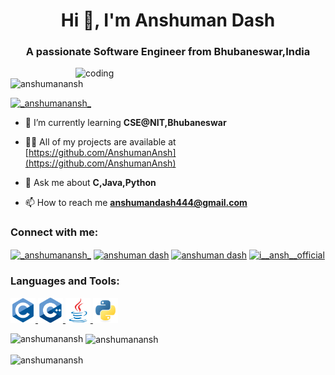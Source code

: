 <h1 align="center">Hi 👋, I'm Anshuman Dash</h1>
<h3 align="center">A passionate Software Engineer from Bhubaneswar,India</h3>

<img align="right" alt="coding" width="400" src="https://miro.medium.com/v2/resize:fit:828/format:webp/1*nWQ_U5NKEfNeGCTfh_2-Mw.gif">

<p align="left"> <img src="https://komarev.com/ghpvc/?username=anshumanansh&label=Profile%20views&color=0e75b6&style=flat" alt="anshumanansh" /> </p>

<p align="left"> <a href="https://twitter.com/_anshumanansh_" target="blank"><img src="https://img.shields.io/twitter/follow/_anshumanansh_?logo=twitter&style=for-the-badge" alt="_anshumanansh_" /></a> </p>

- 🌱 I’m currently learning **CSE@NIT,Bhubaneswar**

- 👨‍💻 All of my projects are available at [https://github.com/AnshumanAnsh](https://github.com/AnshumanAnsh)

- 💬 Ask me about **C,Java,Python**

- 📫 How to reach me **anshumandash444@gmail.com**

<h3 align="left">Connect with me:</h3>
<p align="left">
<a href="https://twitter.com/_anshumanansh_" target="blank"><img align="center" src="https://raw.githubusercontent.com/rahuldkjain/github-profile-readme-generator/master/src/images/icons/Social/twitter.svg" alt="_anshumanansh_" height="30" width="40" /></a>
<a href="https://linkedin.com/in/anshuman dash" target="blank"><img align="center" src="https://raw.githubusercontent.com/rahuldkjain/github-profile-readme-generator/master/src/images/icons/Social/linked-in-alt.svg" alt="anshuman dash" height="30" width="40" /></a>
<a href="https://fb.com/anshuman dash" target="blank"><img align="center" src="https://raw.githubusercontent.com/rahuldkjain/github-profile-readme-generator/master/src/images/icons/Social/facebook.svg" alt="anshuman dash" height="30" width="40" /></a>
<a href="https://instagram.com/i__ansh__official" target="blank"><img align="center" src="https://raw.githubusercontent.com/rahuldkjain/github-profile-readme-generator/master/src/images/icons/Social/instagram.svg" alt="i__ansh__official" height="30" width="40" /></a>
</p>

<h3 align="left">Languages and Tools:</h3>
<p align="left"> <a href="https://www.cprogramming.com/" target="_blank" rel="noreferrer"> <img src="https://raw.githubusercontent.com/devicons/devicon/master/icons/c/c-original.svg" alt="c" width="40" height="40"/> </a> <a href="https://www.w3schools.com/cpp/" target="_blank" rel="noreferrer"> <img src="https://raw.githubusercontent.com/devicons/devicon/master/icons/cplusplus/cplusplus-original.svg" alt="cplusplus" width="40" height="40"/> </a> <a href="https://www.java.com" target="_blank" rel="noreferrer"> <img src="https://raw.githubusercontent.com/devicons/devicon/master/icons/java/java-original.svg" alt="java" width="40" height="40"/> </a> <a href="https://www.python.org" target="_blank" rel="noreferrer"> <img src="https://raw.githubusercontent.com/devicons/devicon/master/icons/python/python-original.svg" alt="python" width="40" height="40"/> </a> </p>

<p><img align="left" src="https://github-readme-stats.vercel.app/api/top-langs?username=anshumanansh&show_icons=true&locale=en&layout=compact" alt="anshumanansh" /></p>

<p>&nbsp;<img align="center" src="https://github-readme-stats.vercel.app/api?username=anshumanansh&show_icons=true&locale=en" alt="anshumanansh" /></p>

<p><img align="center" src="https://github-readme-streak-stats.herokuapp.com/?user=anshumanansh&" alt="anshumanansh" /></p>

